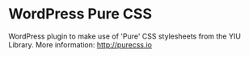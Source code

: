 WordPress Pure CSS
==================

WordPress plugin to make use of 'Pure' CSS stylesheets from the YIU Library.
More information: http://purecss.io
